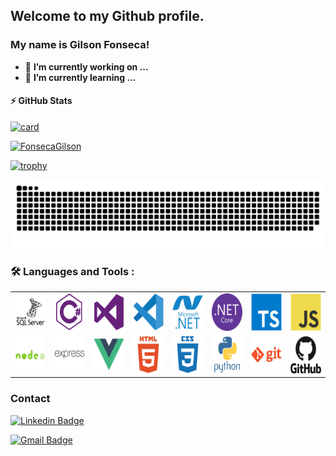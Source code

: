 
## Welcome to my Github profile.

### My name is Gilson Fonseca!

- 🔭 **I’m currently working on ...**
- 🌱 **I’m currently learning ...**

#### ⚡ GitHub Stats

[![card](https://github-readme-stats.vercel.app/api?username=FonsecaGilson&theme=dracula&show_icons=true)](https://github.com/FonsecaGilson/)

[![FonsecaGilson](https://github-readme-stats.vercel.app/api/top-langs/?username=FonsecaGilson&hide=html&layout=compact&theme=dracula)](https://github.com/FonsecaGilson/)

[![trophy](https://github-profile-trophy.vercel.app/?username=FonsecaGilson&theme=dracula&margin-w=15&margin-h=15&&no-frame=true&row=1)](https://github.com/ryo-ma/github-profile-trophy)

![GitHub Snake dark](https://github.com/FonsecaGilson/FonsecaGilson/blob/output/github-contribution-grid-snake-dark.svg)

 ### :hammer_and_wrench: Languages and Tools :
 
<table>
 <tr>
 
  <td>
   <img src="https://github.com/devicons/devicon/blob/master/icons/microsoftsqlserver/microsoftsqlserver-plain-wordmark.svg" title="Microsoft SQL Server" alt="Microsoft SQL Server" width="60" height="60" class="images" />
  </td>

  <td>
   <img src="https://github.com/devicons/devicon/blob/master/icons/csharp/csharp-line.svg" title="C#" alt="C#" width="60" height="60" class="images"/>
  </td>

  <td>
   <img src="https://github.com/devicons/devicon/blob/master/icons/visualstudio/visualstudio-plain.svg" title="Visual Studio" alt="Visual Studio" width="60" height="60"/>
  </td>

  <td>
   <img src="https://github.com/devicons/devicon/blob/master/icons/vscode/vscode-original.svg" title="VS Code" alt="VS Code" width="60" height="60"/>
  </td>

  <td>
   <img src="https://github.com/devicons/devicon/blob/master/icons/dot-net/dot-net-plain-wordmark.svg" title=".Net" alt=".Net" width="60" height="60"/>
  </td>

  <td>
   <img src="https://github.com/devicons/devicon/blob/master/icons/dotnetcore/dotnetcore-original.svg" title=".Net Core" alt=".Net Core" width="60" height="60"/>
  </td>

  <td>
   <img src="https://github.com/devicons/devicon/blob/master/icons/typescript/typescript-original.svg" title="TypeScript" alt="TypeScript" width="60" height="60"/>
  </td>

  <td>
   <img src="https://github.com/devicons/devicon/blob/master/icons/javascript/javascript-original.svg" title="Javascript" alt="Javascript" width="60" height="60"/>
  </td>
 
 </tr>
 
 <tr>
  
  <td>
   <img src="https://github.com/devicons/devicon/blob/master/icons/nodejs/nodejs-plain-wordmark.svg" title="Node Js" alt="Node Js" width="60" height="60"/>
  </td>

  <td>
   <img src="https://github.com/devicons/devicon/blob/master/icons/express/express-original-wordmark.svg" title="Express" alt="Express" width="60" height="60"/>
  </td>

  <td>
   <img src="https://github.com/devicons/devicon/blob/master/icons/vuejs/vuejs-original.svg" title="VueJs" alt="VueJs" width="60" height="60"/>
  </td>

  <td>
   <img src="https://github.com/devicons/devicon/blob/master/icons/html5/html5-plain-wordmark.svg" title="HTML 5" alt="HTML 5" width="60" height="60"/>
  </td>

  <td>
   <img src="https://github.com/devicons/devicon/blob/master/icons/css3/css3-plain-wordmark.svg" title="CSS 3" alt="CSS 3" width="60" height="60"/>
  </td>

  <td>
   <img src="https://github.com/devicons/devicon/blob/master/icons/python/python-original-wordmark.svg" title="Python" alt="Python" width="60" height="60"/>
  </td>
  
  <td>
  <img src="https://github.com/devicons/devicon/blob/master/icons/git/git-plain-wordmark.svg" title="Git" alt="Git" width="60" height="60"/>
 </td>
  
 <td>
  <img src="https://github.com/devicons/devicon/blob/master/icons/github/github-original-wordmark.svg" title="Github" alt="Github" width="60" height="60"/>
 </td>
  
 </tr>
 
</tr>

</table>
 
### Contact 

[![Linkedin Badge](https://img.shields.io/badge/-gilsonfonsecaaa-blue?style=flat-square&logo=Linkedin&logoColor=white&link=https://www.linkedin.com/in/gilsonfonsecaaa/)](https://www.linkedin.com/in/gilsonfonseca/)

[![Gmail Badge](https://img.shields.io/badge/-gf.gilsonfonseca@gmail.com-c14438?style=flat-square&logo=Gmail&logoColor=white&link=mailto:gf.gilsonfonseca@gmail.com)](mailto:gf.gilsonfonseca@gmail.com)
 
